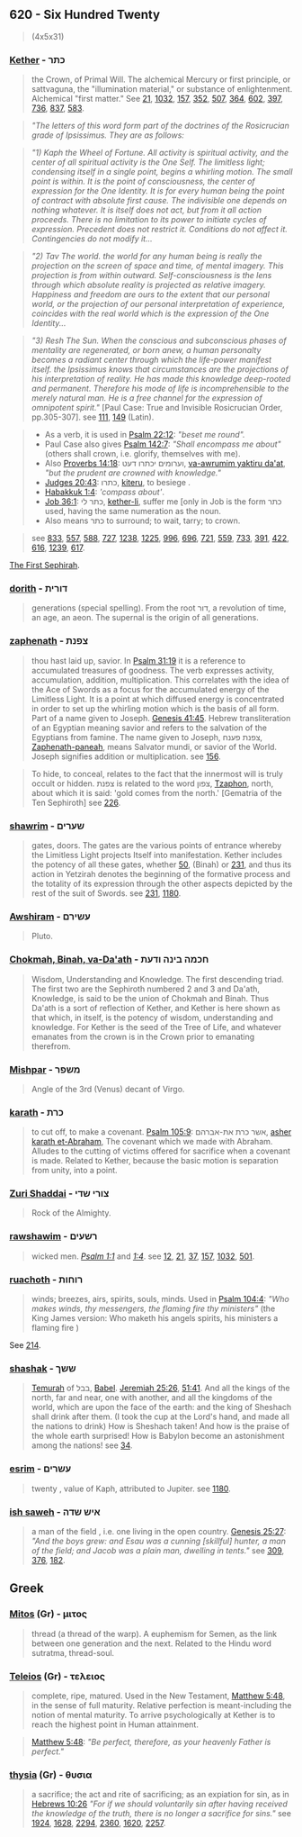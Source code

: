 ## 620 - Six Hundred Twenty
> (4x5x31)

### [Kether](/keys/KThR) - כתר
> the Crown, of Primal Will. The alchemical Mercury or first principle, or sattvaguna, the "illumination material," or substance of enlightenment. Alchemical "first matter." See [21](21), [1032](1032), [157](157), [352](352), [507](507), [364](364), [602](602), [397](397), [736](736), [837](837), [583](583).

> *"The letters of this word form part of the doctrines of the Rosicrucian grade of Ipsissimus. They are as follows:*

> *"1) Kaph the Wheel of Fortune. All activity is spiritual activity, and the center of all spiritual activity is the One Self. The limitless light; condensing itself in a single point, begins a whirling motion. The small point is within. It is the point of consciousness, the center of expression for the One Identity. It is for every human being the point of contract with absolute first cause. The indivisible one depends on nothing whatever. It is itself does not act, but from it all action proceeds. There is no limitation to its power to initiate cycles of expression. Precedent does not restrict it. Conditions do not affect it. Contingencies do not modify it...*

> *"2) Tav The world. the world for any human being is really the projection on the screen of space and time, of mental imagery. This projection is from within outward. Self-consciousness is the lens through which absolute reality is projected as relative imagery. Happiness and freedom are ours to the extent that our personal world, or the projection of our personal interpretation of experience, coincides with the real world which is the expression of the One Identity...*

> *"3) Resh The Sun. When the conscious and subconscious phases of mentality are regenerated, or born anew, a human personalty becomes a radiant center through which the life-power manifest itself. the Ipsissimus knows that circumstances are the projections of his interpretation of reality. He has made this knowledge deep-rooted and permanent. Therefore his mode of life is incomprehensible to the merely natural man. He is a free channel for the expression of omnipotent spirit."* [Paul Case: True and Invisible Rosicrucian Order, pp.305-307]. see [111](111), [149](149) (Latin).

> - As a verb, it is used in [Psalm 22:12](http://biblehub.com/psalms/22-12.htm): *"beset me round".*
> - Paul Case also gives [Psalm 142:7](http://biblehub.com/psalms/142-7.htm): *"Shall encompass me about"* (others shall crown, i.e. glorify, themselves with me).
> - Also [Proverbs 14:18](http://biblehub.com/proverbs/14-18.htm): וערומים יכתרו דעט, [va-awrumim yaktiru da'at](/keys/VORVMIM.IKThRV.DOTh), *"but the prudent are crowned with knowledge."*
> - [Judges 20:43](http://biblehub.com/judges/20-43.htm): כתרו, [kiteru](/keys/KThRV), to besiege .
> - [Habakkuk 1:4](http://biblehub.com/habakkuk/1-4.htm): *'compass about'*.
> - [Job 36:1](http://biblehub.com/job/36-1.htm): כתר לי, [kether-li](/keys/KThR-LI), suffer me [only in Job is the form כתר used, having the same numeration as the noun.
> - Also means כתר to surround; to wait, tarry; to crown.

> see [833](833), [557](557), [588](588), [727](727), [1238](1238), [1225](1225), [996](996), [696](696), [721](721), [559](559), [733](733), [391](391), [422](422), [616](616), [1239](1239), [617](617).

[The First Sephirah](1).

### [dorith](/keys/DVRITh) - דורית
> generations (special spelling). From the root דור, a revolution of time, an age, an aeon. The supernal is the origin of all generations.

### [zaphenath](/keys/TzPNTh) - צפנת
> thou hast laid up, savior. In [Psalm 31:19](http://biblehub.com/psalms/31:19.htm) it is a reference to accumulated treasures of goodness. The verb expresses activity, accumulation, addition, multiplication. This correlates with the idea of the Ace of Swords as a focus for the accumulated energy of the Limitless Light. It is a point at which diffused energy is concentrated in order to set up the whirling motion which is the basis of all form. Part of a name given to Joseph. [Genesis 41:45](http://biblehub.com/genesis/41-45.htm). Hebrew transliteration of an Egyptian meaning savior and refers to the salvation of the Egyptians from famine. The name given to Joseph, צפנת פענח, [Zaphenath-paneah](/keys/TzPNTh.PONCh), means Salvator mundi, or savior of the World. Joseph signifies addition or multiplication. see [156](156).

> To hide, to conceal, relates to the fact that the innermost will is truly occult or hidden. צפנת is related to the word צפון, [Tzaphon](/keys/TzPVN), north, about which it is said: 'gold comes from the north.' [Gematria of the Ten Sephiroth] see [226](226).

### [shawrim](/keys/ShORIM) - שערים
> gates, doors. The gates are the various points of entrance whereby the Limitless Light projects Itself into manifestation. Kether includes the potency of all these gates, whether [50](50), (Binah) or [231](231), and thus its action in Yetzirah denotes the beginning of the formative process and the totality of its expression through the other aspects depicted by the rest of the suit of Swords. see [231](231), [1180](1180).

### [Awshiram](/keys/OShIRM) - עשירם 
> Pluto.

### [Chokmah, Binah, va-Da'ath](/keys/ChKMH-BINH-VDOTh) - חכמה בינה ודעת
> Wisdom, Understanding and Knowledge. The first descending triad. The first two are the Sephiroth numbered 2 and 3 and Da'ath, Knowledge, is said to be the union of Chokmah and Binah. Thus Da'ath is a sort of reflection of Kether, and Kether is here shown as that which, in itself, is the potency of wisdom, understanding and knowledge. For Kether is the seed of the Tree of Life, and whatever emanates from the crown is in the Crown prior to emanating therefrom.

### [Mishpar](/keys/MShPR) - משפר
> Angle of the 3rd (Venus) decant of Virgo.

### [karath](/keys/KRTh) - כרת
> to cut off, to make a covenant. [Psalm 105:9](http://biblehub.com/psalms/105-9.htm): אשר כרת את-אברהם, [asher karath et-Abraham](/keys/AShR.KRTh.ATh-ABRHM), The covenant which we made with Abraham. Alludes to the cutting of victims offered for sacrifice when a covenant is made. Related to Kether, because the basic motion is separation from unity, into a point.

### [Zuri Shaddai](/keys/TzVRI.ShDI) - צורי שדי
> Rock of the Almighty.

### [rawshawim](/keys/RShOIM) - רשעים
> wicked men. *[Psalm 1:1](http://biblehub.com/text/psalms/1-1.htm)* and *[1:4](http://biblehub.com/text/psalms/1-4.htm)*. see [12](12), [21](21), [37](37), [157](157), [1032](1032), [501](501).

### [ruachoth](/keys/RVChVTh) - רוחות
> winds; breezes, airs, spirits, souls, minds. Used in [Psalm 104:4](http://biblehub.com/text/psalms/104-4.htm): *"Who makes winds, thy messengers, the flaming fire thy ministers"* (the King James version: Who maketh his angels spirits, his ministers a flaming fire )

See [214](214).

### [shashak](/keys/ShShK) - ששך
> [Temurah](https://en.wikipedia.org/wiki/Temurah_(Kabbalah)) of בבל, [Babel](/keys/BBL). [Jeremiah 25:26](http://biblehub.com/jeremiah/25-26.htm), [51:41](http://biblehub.com/jeremiah/51:41.htm). And all the kings of the north, far and near, one with another, and all the kingdoms of the world, which are upon the face of the earth: and the king of Sheshach shall drink after them. (I took the cup at the Lord's hand, and made all the nations to drink) How is Sheshach taken! And how is the praise of the whole earth surprised! How is Babylon become an astonishment among the nations! see [34](34).

### [esrim](/keys/OShRIM) - עשרים
> twenty , value of Kaph, attributed to Jupiter. see [1180](1180).

### [ish saweh](/keys/AISh.ShDH) - איש שדה
> a man of the field , i.e. one living in the open country. [Genesis 25:27](http://biblehub.com/genesis/25-27.htm): *"And the boys grew: and Esau was a cunning [skillful] hunter, a man of the field; and Jacob was a plain man, dwelling in tents."* see [309](309), [376](376), [182](182).

## Greek

### [Mitos](/greek?word=mitos) (Gr) - μιτος
> thread (a thread of the warp). A euphemism for Semen, as the link between one generation and the next. Related to the Hindu word sutratma, thread-soul.

### [Teleios](/greek?word=teleios) (Gr) - τελειος
> complete, ripe, matured. Used in the New Testament, [Matthew 5:48](http://biblehub.com/matthew/5-48.htm), in the sense of full maturity. Relative perfection is meant-including the notion of mental maturity. To arrive psychologically at Kether is to reach the highest point in Human attainment.

> [Matthew 5:48](http://biblehub.com/matthew/5-48.htm): *"Be perfect, therefore, as your heavenly Father is perfect."*

### [thysia](/greek?word=thusia) (Gr) - θυσια
> a sacrifice; the act and rite of sacrificing; as an expiation for sin, as in [Hebrews 10:26](http://biblehub.com/hebrews/10-26.htm) *"For if we should voluntarily sin after having received the knowledge of the truth, there is no longer a sacrifice for sins."* see [1924](1924), [1628](1628), [2294](2294), [2360](2360), [1620](1620), [2257](2257).
